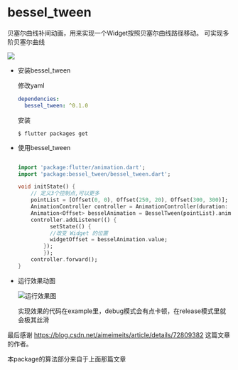 # bessel_tween

贝塞尔曲线补间动画，用来实现一个Widget按照贝塞尔曲线路径移动。
可实现多阶贝塞尔曲线

<a href="https://996.icu" target='_blank'><img src="https://img.shields.io/badge/link-996.icu-red.svg"></a>

- 安装bessel_tween

    修改yaml
    ```yaml
    dependencies:
      bessel_tween: ^0.1.0
    ```
    
    安装
    ```
    $ flutter packages get
    ```

- 使用bessel_tween

    ```dart
 
    import 'package:flutter/animation.dart';
    import 'package:bessel_tween/bessel_tween.dart';
    
    void initState() {  
        // 定义3个控制点,可以更多
        pointList = [Offset(0, 0), Offset(250, 20), Offset(300, 300)];
        AnimationController controller = AnimationController(duration: Duration(milliseconds: 3000), vsync: this);
        Animation<Offset> besselAnimation = BesselTween(pointList).animate(controller);
        controller.addListener(() {
              setState(() {
              //改变 Widget 的位置
              widgetOffset = besselAnimation.value;
            });
            });
        controller.forward();
    }
    ```
    
- 运行效果动图

    ![运行效果图](https://upload-images.jianshu.io/upload_images/2155672-d11c7039fc6390d8.gif?imageMogr2/auto-orient/strip)
    
    实现效果的代码在example里，debug模式会有点卡顿，在release模式里就会极其丝滑
    
最后感谢 https://blog.csdn.net/aimeimeits/article/details/72809382 这篇文章的作者。

本package的算法部分来自于上面那篇文章